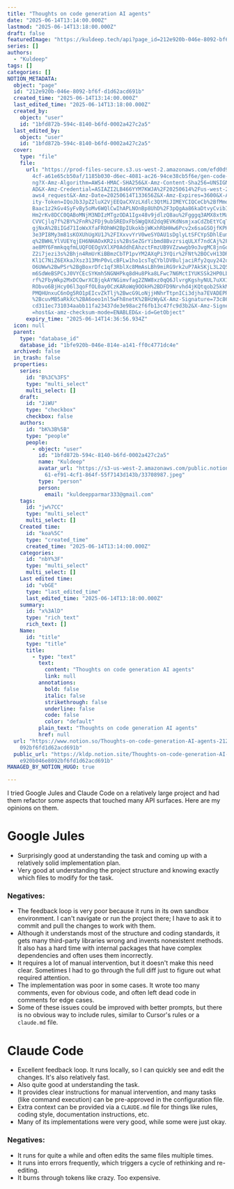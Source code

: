 ```yaml
---
title: "Thoughts on code generation AI agents"
date: "2025-06-14T13:14:00.000Z"
lastmod: "2025-06-14T13:18:00.000Z"
draft: false
featuredImage: "https://kuldeep.tech/api?page_id=212e920b-046e-8092-bf6f-d1d62acd691b"
series: []
authors:
  - "Kuldeep"
tags: []
categories: []
NOTION_METADATA:
  object: "page"
  id: "212e920b-046e-8092-bf6f-d1d62acd691b"
  created_time: "2025-06-14T13:14:00.000Z"
  last_edited_time: "2025-06-14T13:18:00.000Z"
  created_by:
    object: "user"
    id: "1bfd872b-594c-8140-b6fd-0002a427c2a5"
  last_edited_by:
    object: "user"
    id: "1bfd872b-594c-8140-b6fd-0002a427c2a5"
  cover:
    type: "file"
    file:
      url: "https://prod-files-secure.s3.us-west-2.amazonaws.com/efd0d95c-0b39-4e3b-b\
        4cf-a61e65cb50af/1185b030-d6ec-4081-ac26-94ce38cb5f6e/gen-code-agents.p\
        ng?X-Amz-Algorithm=AWS4-HMAC-SHA256&X-Amz-Content-Sha256=UNSIGNED-PAYLO\
        AD&X-Amz-Credential=ASIAZI2LB466YYM7KWJA%2F20250614%2Fus-west-2%2Fs3%2F\
        aws4_request&X-Amz-Date=20250614T133656Z&X-Amz-Expires=3600&X-Amz-Secur\
        ity-Token=IQoJb3JpZ2luX2VjEEQaCXVzLXdlc3QtMiJIMEYCIQCeCb%2BfMmohaaTCiwU\
        Baac1z2kGv4SyFvBy5oMv6WQlCwIhAPLNOnBp8UhD%2F3pQgAa86kaDtvyCvibI23eax14c\
        Hm2rKv8DCC0QABoMNjM3NDIzMTgzODA1Igx48v9jdlzQ8au%2Fgggq3AMX8xtMaxNc%2BvV\
        CVVCjlq7f%2BY%2FnR%2FDj9ubSREDxFbSWgQXd2dq9EVKdNsmjxaCdZbEtYCqTsSKN6x4R\
        gjNxA%2BiIGd71IoWxXfaFROhWH2BpIUkokbjWKxhRbHHw6Pcv2x6saGSOjfKPHrWLelcmW\
        3e3PI8My3m81sKOXUhUgXU1J%2FIXxvvYrV0weSYOAU1sDglyLtSFCYpSDhlEumc4mCKzK1\
        q%2BWHLYlVUEYqjEH6NHAOxKR2is%2BsSeZGrYibmd8BvzrsiqULXf7ndCAj%2FrLZdivlT\
        ae8MY6FmmkqqfmLUQFOEOgVXlXP0AddhEAhzctFmzUB9VZzwwgb9o3vgMC8jnGqeTvjABuL\
        Z2i7jezi3s%2Bhjn4RmUrKiBBmzCbTP1pvYM2AXqPi3YQir%2FNt%2BOCvH13DRx%2FWC0q\
        Kl1C7NiZ6EXkaJXsz313MnP0vLcBFLw1ho1csTqCYblDVBuljaciRfy2quy242okKLKgWCi\
        O6UWw%2BwPSr%2BgBoxrDfc1qf3RblXc8MmAsLBh9miRG9rk2uP7AkSKjL3L2QS3jFhRM4x\
        m6SdWeBSPCsJ0VYCEcSYKmh5NGNHPkq8dHu8Pka8LFwc7N6MctIYUKSSk2HP0LbZrEAdsXR\
        rf%2FbyWkp2MxDCOwrXCBjqkAYNGimvfag2ZNW8xz0qQ6JlvrgKgshyNUL7uXX1XkQEmLSM\
        RObvo6BjHcy06l3qoFfOL0ay0CzKARoWq9OOkH%2BDFD9Nrvhd4jKQtqob25kkMfRMuOMgb\
        PMQHUnxuC6nOg5RO1pEIcvZkTlj%2BwcG9LoNjjHNhrTtpnICi3djha7EVADEPReWJ3BXJO\
        %2BcuvMB5aRkXc%2BA6oeo1nl5wFh8netK%2BHzWy&X-Amz-Signature=73c8661e5a32a\
        cd311ec731034aabb11fa23437de3e98ac2f6fb13c47fc9d3b2&X-Amz-SignedHeaders\
        =host&x-amz-checksum-mode=ENABLED&x-id=GetObject"
      expiry_time: "2025-06-14T14:36:56.934Z"
  icon: null
  parent:
    type: "database_id"
    database_id: "1bfe920b-046e-814e-a141-ff0c4771dc4e"
  archived: false
  in_trash: false
  properties:
    series:
      id: "B%3C%3FS"
      type: "multi_select"
      multi_select: []
    draft:
      id: "JiWU"
      type: "checkbox"
      checkbox: false
    authors:
      id: "bK%3B%5B"
      type: "people"
      people:
        - object: "user"
          id: "1bfd872b-594c-8140-b6fd-0002a427c2a5"
          name: "Kuldeep"
          avatar_url: "https://s3-us-west-2.amazonaws.com/public.notion-static.com/f47eb9\
            61-ef91-4cf1-864f-55f7143d143b/33708987.jpeg"
          type: "person"
          person:
            email: "kuldeepparmar333@gmail.com"
    tags:
      id: "jw%7CC"
      type: "multi_select"
      multi_select: []
    Created time:
      id: "koa%5C"
      type: "created_time"
      created_time: "2025-06-14T13:14:00.000Z"
    categories:
      id: "nbY%3F"
      type: "multi_select"
      multi_select: []
    Last edited time:
      id: "vbGE"
      type: "last_edited_time"
      last_edited_time: "2025-06-14T13:18:00.000Z"
    summary:
      id: "x%3AlD"
      type: "rich_text"
      rich_text: []
    Name:
      id: "title"
      type: "title"
      title:
        - type: "text"
          text:
            content: "Thoughts on code generation AI agents"
            link: null
          annotations:
            bold: false
            italic: false
            strikethrough: false
            underline: false
            code: false
            color: "default"
          plain_text: "Thoughts on code generation AI agents"
          href: null
  url: "https://www.notion.so/Thoughts-on-code-generation-AI-agents-212e920b046e8\
    092bf6fd1d62acd691b"
  public_url: "https://kldp.notion.site/Thoughts-on-code-generation-AI-agents-212\
    e920b046e8092bf6fd1d62acd691b"
MANAGED_BY_NOTION_HUGO: true

---
```



I tried Google Jules and Claude Code on a relatively large project and had them refactor some aspects that touched many API surfaces. Here are my opinions on them.


# **Google Jules**

- Surprisingly good at understanding the task and coming up with a relatively solid implementation plan.
- Very good at understanding the project structure and knowing exactly which files to modify for the task.

### Negatives:

- The feedback loop is very poor because it runs in its own sandbox environment. I can't navigate or run the project there; I have to ask it to commit and pull the changes to work with them.
- Although it understands most of the structure and coding standards, it gets many third-party libraries wrong and invents nonexistent methods. It also has a hard time with internal packages that have complex dependencies and often uses them incorrectly.
- It requires a lot of manual intervention, but it doesn't make this need clear. Sometimes I had to go through the full diff just to figure out what required attention.
- The implementation was poor in some cases. It wrote too many comments, even for obvious code, and often left dead code in comments for edge cases.
- Some of these issues could be improved with better prompts, but there is no obvious way to include rules, similar to Cursor's rules or a `claude.md` file.

# **Claude Code**

- Excellent feedback loop. It runs locally, so I can quickly see and edit the changes. It's also relatively fast.
- Also quite good at understanding the task.
- It provides clear instructions for manual intervention, and many tasks (like command execution) can be pre-approved in the configuration file.
- Extra context can be provided via a `CLAUDE.md` file for things like rules, coding style, documentation instructions, etc.
- Many of its implementations were very good, while some were just okay.

### Negatives:

- It runs for quite a while and often edits the same files multiple times.
- It runs into errors frequently, which triggers a cycle of rethinking and re-editing.
- It burns through tokens like crazy. Too expensive.
